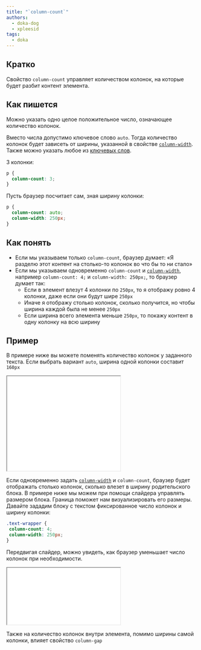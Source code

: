 ```yaml
---
title: "`column-count`"
authors:
  - doka-dog
  - xpleesid
tags:
  - doka
---
```


## Кратко

Свойство `column-count` управляет количеством колонок, на которые будет разбит контент элемента.

## Как пишется

Можно указать одно целое положительное число, означающее количество колонок.

Вместо числа допустимо ключевое слово `auto`. Тогда количество колонок будет зависеть от ширины, указанной в свойстве [`column-width`](/css/column-width). Также можно указать любое из [ключевых слов](/css/global-keywords).

3 колонки:
```css
p {
  column-count: 3;
}
```

Пусть браузер посчитает сам, зная ширину колонки:
```css
p {
  column-count: auto;
  column-width: 250px;
}
```

## Как понять

- Если мы указываем только `column-count`, браузер думает: «Я разделю этот контент на столько-то колонок во что бы то ни стало»
- Если мы указываем одновременно `column-count` и [`column-width`](/css/column-width), например `column-count: 4;` и `column-width: 250px;`, то браузер думает так: 
  - Если в элемент влезут 4 колонки по `250px`, то я отображу ровно 4 колонки, даже если они будут шире `250px`
  - Иначе я отображу столько колонок, сколько получится, но чтобы ширина каждой была не менее `250px`
  - Если ширина всего элемента меньше `250px`, то покажу контент в одну колонку на всю ширину

## Пример

В примере ниже вы можете поменять количество колонок у заданного текста. Если выбрать вариант `auto`, ширина одной колонки составит `160px`

<iframe title="Варианты значений column-count" src="demos/multiple-values/" height="250"></iframe>

Если одновременно задать [`column-width`](/css/column-width) и `column-count`, браузер будет отображать столько колонок, сколько влезет в ширину родительского блока. В примере ниже мы можем при помощи слайдера управлять размером блока. Граница поможет нам визуализировать его размеры. Давайте зададим блоку с текстом фиксированное число колонок и ширину колонки:
 ```css
.text-wrapper {
  column-count: 4;
  column-width: 250px;
}
```

Передвигая слайдер, можно увидеть, как браузер уменьшает число колонок при необходимости.

<iframe title="Изменение числа колонок браузером" src="demos/adaptive/" height="150"></iframe>

Также на количество колонок внутри элемента, помимо ширины самой колонки, влияет свойство `column-gap`